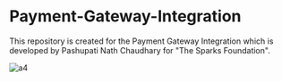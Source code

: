 # Payment-Gateway-Integration
This repository is created for the Payment Gateway Integration which is developed by Pashupati Nath Chaudhary for "The Sparks Foundation".

![a4](https://user-images.githubusercontent.com/73669597/108588579-fc8be700-737f-11eb-9e86-95012ff902a8.gif)

